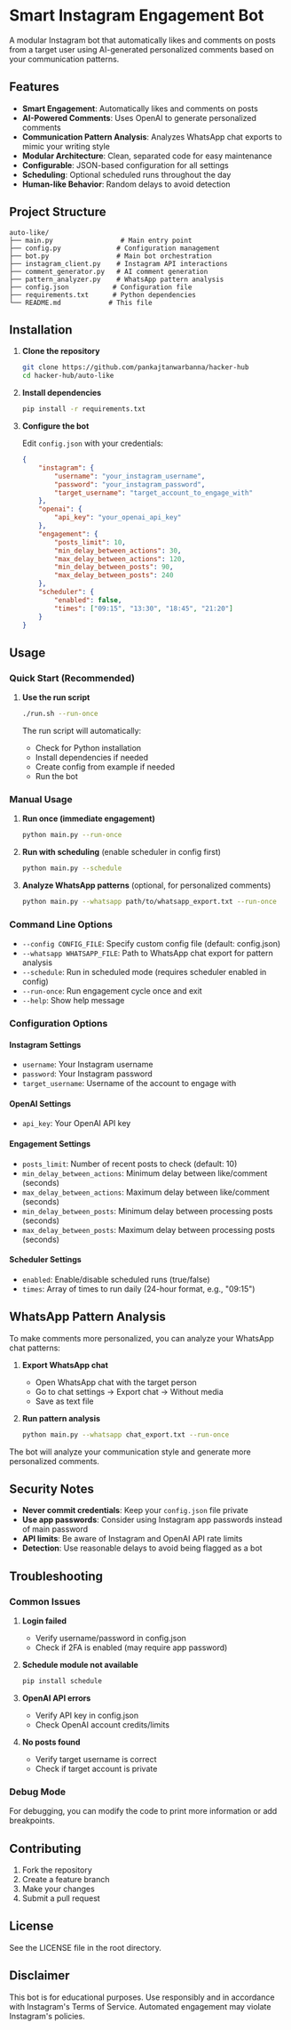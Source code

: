 # Smart Instagram Engagement Bot

A modular Instagram bot that automatically likes and comments on posts from a target user using AI-generated personalized comments based on your communication patterns.

## Features

- **Smart Engagement**: Automatically likes and comments on posts
- **AI-Powered Comments**: Uses OpenAI to generate personalized comments
- **Communication Pattern Analysis**: Analyzes WhatsApp chat exports to mimic your writing style
- **Modular Architecture**: Clean, separated code for easy maintenance
- **Configurable**: JSON-based configuration for all settings
- **Scheduling**: Optional scheduled runs throughout the day
- **Human-like Behavior**: Random delays to avoid detection

## Project Structure

```
auto-like/
├── main.py                 # Main entry point
├── config.py              # Configuration management
├── bot.py                 # Main bot orchestration
├── instagram_client.py    # Instagram API interactions
├── comment_generator.py   # AI comment generation
├── pattern_analyzer.py    # WhatsApp pattern analysis
├── config.json           # Configuration file
├── requirements.txt      # Python dependencies
└── README.md            # This file
```

## Installation

1. **Clone the repository**
   ```bash
   git clone https://github.com/pankajtanwarbanna/hacker-hub
   cd hacker-hub/auto-like
   ```

2. **Install dependencies**
   ```bash
   pip install -r requirements.txt
   ```

3. **Configure the bot**
   
   Edit `config.json` with your credentials:
   ```json
   {
       "instagram": {
           "username": "your_instagram_username",
           "password": "your_instagram_password",
           "target_username": "target_account_to_engage_with"
       },
       "openai": {
           "api_key": "your_openai_api_key"
       },
       "engagement": {
           "posts_limit": 10,
           "min_delay_between_actions": 30,
           "max_delay_between_actions": 120,
           "min_delay_between_posts": 90,
           "max_delay_between_posts": 240
       },
       "scheduler": {
           "enabled": false,
           "times": ["09:15", "13:30", "18:45", "21:20"]
       }
   }
   ```

## Usage

### Quick Start (Recommended)

1. **Use the run script**
   ```bash
   ./run.sh --run-once
   ```
   
   The run script will automatically:
   - Check for Python installation
   - Install dependencies if needed
   - Create config from example if needed
   - Run the bot

### Manual Usage

1. **Run once (immediate engagement)**
   ```bash
   python main.py --run-once
   ```

2. **Run with scheduling** (enable scheduler in config first)
   ```bash
   python main.py --schedule
   ```

3. **Analyze WhatsApp patterns** (optional, for personalized comments)
   ```bash
   python main.py --whatsapp path/to/whatsapp_export.txt --run-once
   ```

### Command Line Options

- `--config CONFIG_FILE`: Specify custom config file (default: config.json)
- `--whatsapp WHATSAPP_FILE`: Path to WhatsApp chat export for pattern analysis
- `--schedule`: Run in scheduled mode (requires scheduler enabled in config)
- `--run-once`: Run engagement cycle once and exit
- `--help`: Show help message

### Configuration Options

#### Instagram Settings
- `username`: Your Instagram username
- `password`: Your Instagram password  
- `target_username`: Username of the account to engage with

#### OpenAI Settings
- `api_key`: Your OpenAI API key

#### Engagement Settings
- `posts_limit`: Number of recent posts to check (default: 10)
- `min_delay_between_actions`: Minimum delay between like/comment (seconds)
- `max_delay_between_actions`: Maximum delay between like/comment (seconds)
- `min_delay_between_posts`: Minimum delay between processing posts (seconds)
- `max_delay_between_posts`: Maximum delay between processing posts (seconds)

#### Scheduler Settings
- `enabled`: Enable/disable scheduled runs (true/false)
- `times`: Array of times to run daily (24-hour format, e.g., "09:15")

## WhatsApp Pattern Analysis

To make comments more personalized, you can analyze your WhatsApp chat patterns:

1. **Export WhatsApp chat**
   - Open WhatsApp chat with the target person
   - Go to chat settings → Export chat → Without media
   - Save as text file

2. **Run pattern analysis**
   ```bash
   python main.py --whatsapp chat_export.txt --run-once
   ```

The bot will analyze your communication style and generate more personalized comments.

## Security Notes

- **Never commit credentials**: Keep your `config.json` file private
- **Use app passwords**: Consider using Instagram app passwords instead of main password
- **API limits**: Be aware of Instagram and OpenAI API rate limits
- **Detection**: Use reasonable delays to avoid being flagged as a bot

## Troubleshooting

### Common Issues

1. **Login failed**
   - Verify username/password in config.json
   - Check if 2FA is enabled (may require app password)

2. **Schedule module not available**
   ```bash
   pip install schedule
   ```

3. **OpenAI API errors**
   - Verify API key in config.json
   - Check OpenAI account credits/limits

4. **No posts found**
   - Verify target username is correct
   - Check if target account is private

### Debug Mode

For debugging, you can modify the code to print more information or add breakpoints.

## Contributing

1. Fork the repository
2. Create a feature branch
3. Make your changes
4. Submit a pull request

## License

See the LICENSE file in the root directory.

## Disclaimer

This bot is for educational purposes. Use responsibly and in accordance with Instagram's Terms of Service. Automated engagement may violate Instagram's policies.


